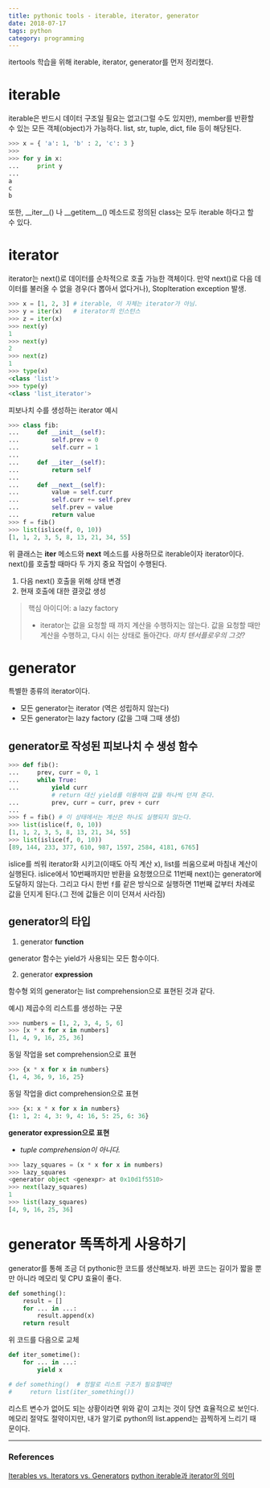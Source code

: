```yaml
---
title: pythonic tools - iterable, iterator, generator
date: 2018-07-17
tags: python
category: programming
---
```

itertools 학습을 위해 iterable, iterator, generator를 먼저 정리했다.

# iterable
iterable은 반드시 데이터 구조일 필요는 없고(그럴 수도 있지만), member를 반환할 수 있는 모든 객체(object)가 가능하다. list, str, tuple, dict, file 등이 해당된다.

```python
>>> x = { 'a': 1, 'b' : 2, 'c': 3 }
>>>
>>> for y in x:
...     print y
...
a
c
b
```
또한, \_\_iter__() 나 \_\_getitem__() 메소드로 정의된 class는 모두 iterable 하다고 할 수 있다.


# iterator
iterator는 next()로 데이터를 순차적으로 호출 가능한 객체이다. 만약 next()로 다음 데이터를 불러올 수 없을 경우(다 뽑아서 없다거나), StopIteration exception 발생.

```python
>>> x = [1, 2, 3] # iterable, 이 자체는 iterator가 아님.
>>> y = iter(x)   # iterator의 인스턴스
>>> z = iter(x)
>>> next(y)
1
>>> next(y)
2
>>> next(z)
1
>>> type(x)
<class 'list'>
>>> type(y)
<class 'list_iterator'>
```

피보나치 수를 생성하는 iterator 예시

```python
>>> class fib:
...     def __init__(self):
...         self.prev = 0
...         self.curr = 1
...
...     def __iter__(self):
...         return self
...
...     def __next__(self):
...         value = self.curr
...         self.curr += self.prev
...         self.prev = value
...         return value
>>> f = fib()
>>> list(islice(f, 0, 10))
[1, 1, 2, 3, 5, 8, 13, 21, 34, 55]
```
위 클래스는 __iter__ 메소드와 __next__ 메소드를 사용하므로 iterable이자 iterator이다. next()를 호출할 때마다 두 가지 중요 작업이 수행된다.

1. 다음 next() 호출을 위해 상태 변경
2. 현재 호출에 대한 결괏값 생성

> 핵심 아이디어: a lazy factory
> - iterator는 값을 요청할 때 까지 계산을 수행하지는 않는다. 값을 요청할 때만 계산을 수행하고, 다시 쉬는 상태로 돌아간다. *마치 텐서플로우의 그것?*

# generator
특별한 종류의 iterator이다.
- 모든 generator는 iterator (역은 성립하지 않는다)
- 모든 generator는 lazy factory (값을 그때 그때 생성)

## generator로 작성된 피보나치 수 생성 함수

```python
>>> def fib():
...     prev, curr = 0, 1
...     while True:
...         yield curr
            # return 대신 yield를 이용하여 값을 하나씩 던져 준다.
...         prev, curr = curr, prev + curr
...
>>> f = fib() # 이 상태에서는 계산은 하나도 실행되지 않는다.
>>> list(islice(f, 0, 10))
[1, 1, 2, 3, 5, 8, 13, 21, 34, 55]
>>> list(islice(f, 0, 10))
[89, 144, 233, 377, 610, 987, 1597, 2584, 4181, 6765]
```
islice를 씌워 iterator화 시키고(이때도 아직 계산 x), list를 씌움으로써 마침내 계산이 실행된다. islice에서 10번째까지만 반환을 요청했으므로 11번째 next()는 generator에 도달하지 않는다. 그리고 다시 한번 `f`를 같은 방식으로 실행하면 11번째 값부터 차례로 값을 던지게 된다.(그 전에 값들은 이미 던져서 사라짐)

## generator의 타입
1. generator **function**

generator 함수는 yield가 사용되는 모든 함수이다.

2. generator **expression**

함수형 외의 generator는 list comprehension으로 표현된 것과 같다.

예시) 제곱수의 리스트를 생성하는 구문
```python
>>> numbers = [1, 2, 3, 4, 5, 6]
>>> [x * x for x in numbers]
[1, 4, 9, 16, 25, 36]
```

동일 작업을 set comprehension으로 표현
```python
>>> {x * x for x in numbers}
{1, 4, 36, 9, 16, 25}
```

동일 작업을 dict comprehension으로 표현
```python
>>> {x: x * x for x in numbers}
{1: 1, 2: 4, 3: 9, 4: 16, 5: 25, 6: 36}
```

**generator expression으로 표현**
- *tuple comprehension이 아니다.*
```python
>>> lazy_squares = (x * x for x in numbers)
>>> lazy_squares
<generator object <genexpr> at 0x10d1f5510>
>>> next(lazy_squares)
1
>>> list(lazy_squares)
[4, 9, 16, 25, 36]
```

# generator 똑똑하게 사용하기
generator를 통해 조금 더 pythonic한 코드를 생산해보자. 바뀐 코드는 길이가 짧을 뿐만 아니라 메모리 및 CPU 효율이 좋다.

```python
def something():
    result = []
    for ... in ...:
        result.append(x)
   	return result
```

위 코드를 다음으로 교체

```python
def iter_sometime():
    for ... in ...:
        yield x

# def something()  # 정말로 리스트 구조가 필요할때만
#     return list(iter_something())
```

리스트 변수가 없어도 되는 상황이라면 위와 같이 고치는 것이 당연 효율적으로 보인다. 메모리 절약도 절약이지만, 내가 알기로 python의 list.append는 끔찍하게 느리기 때문이다.


---
### References

[Iterables vs. Iterators vs. Generators](https://nvie.com/posts/iterators-vs-generators/)
[python iterable과 iterator의 의미](http://bluese05.tistory.com/55)
